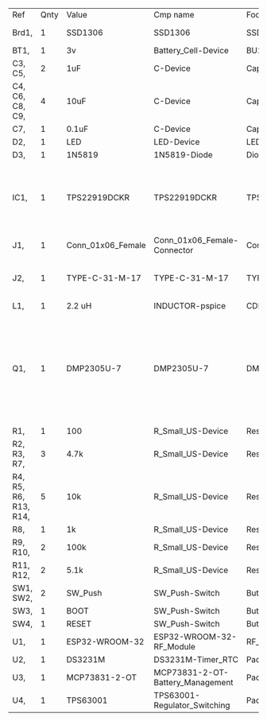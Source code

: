 |                      |                                                            |                 |                                |                                                          |                                                                                                             |      |
|----------------------|------------------------------------------------------------|-----------------|--------------------------------|----------------------------------------------------------|-------------------------------------------------------------------------------------------------------------|------|
|Ref                   |Qnty                                                        |Value            |Cmp name                        |Footprint                                                 |Description                                                                                                  |Vendor|
|Brd1,                 |1                                                           |SSD1306          |SSD1306                         |SSD1306:128x64OLED                                        |SSD1306 OLED                                                                                                 |      |
|BT1,                  |1                                                           |3v               |Battery_Cell-Device             |BU2032SM-BT-GTR:BU2032SMBTGTR                             |                                                                                                             |      |
|C3, C5,               |2                                                           |1uF              |C-Device                        |Capacitor_SMD:C_1206_3216Metric                           |                                                                                                             |      |
|C4, C6, C8, C9,       |4                                                           |10uF             |C-Device                        |Capacitor_SMD:C_1206_3216Metric                           |                                                                                                             |      |
|C7,                   |1                                                           |0.1uF            |C-Device                        |Capacitor_SMD:C_1206_3216Metric                           |                                                                                                             |      |
|D2,                   |1                                                           |LED              |LED-Device                      |LED_SMD:LED_0603_1608Metric_Castellated                   |                                                                                                             |      |
|D3,                   |1                                                           |1N5819           |1N5819-Diode                    |Diode_SMD:D_SOD-123                                       |                                                                                                             |      |
|IC1,                  |1                                                           |TPS22919DCKR     |TPS22919DCKR                    |TPS22919DCKR:SOT65P210X110-6N                             |5.5V, 1.5A, 90m self-protected load switch with controlled rise time                                         |      |
|J1,                   |1                                                           |Conn_01x06_Female|Conn_01x06_Female-Connector     |Connector_PinHeader_2.00mm:PinHeader_1x06_P2.00mm_Vertical|                                                                                                             |      |
|J2,                   |1                                                           |TYPE-C-31-M-17   |TYPE-C-31-M-17                  |TYPE-C-31-M-17:TYPEC31M17                                 |USB Connectors 6 Receptacle 1 RoHS                                                                           |      |
|L1,                   |1                                                           |2.2 uH           |INDUCTOR-pspice                 |CDRH104RNP-150NC:INDPM102100X400N                         |                                                                                                             |      |
|Q1,                   |1                                                           |DMP2305U-7       |DMP2305U-7                      |DMP2305U-7:SOT96P240X110-3N                               |MOSFET P-Channel 20V 4.2A SOT23 Diodes Inc DMP2305U-7 P-channel MOSFET Transistor, 4.2 A, -20 V, 3-Pin SOT-23|      |
|R1,                   |1                                                           |100              |R_Small_US-Device               |Resistor_SMD:R_0603_1608Metric                            |                                                                                                             |      |
|R2, R3, R7,           |3                                                           |4.7k             |R_Small_US-Device               |Resistor_SMD:R_0603_1608Metric                            |                                                                                                             |      |
|R4, R5, R6, R13, R14, |5                                                           |10k              |R_Small_US-Device               |Resistor_SMD:R_0603_1608Metric                            |                                                                                                             |      |
|R8,                   |1                                                           |1k               |R_Small_US-Device               |Resistor_SMD:R_0603_1608Metric                            |                                                                                                             |      |
|R9, R10,              |2                                                           |100k             |R_Small_US-Device               |Resistor_SMD:R_0603_1608Metric                            |                                                                                                             |      |
|R11, R12,             |2                                                           |5.1k             |R_Small_US-Device               |Resistor_SMD:R_0603_1608Metric                            |                                                                                                             |      |
|SW1, SW2,             |2                                                           |SW_Push          |SW_Push-Switch                  |Button_Switch_SMD:SW_Push_1P1T_NO_6x6mm_H9.5mm            |                                                                                                             |      |
|SW3,                  |1                                                           |BOOT             |SW_Push-Switch                  |Button_Switch_SMD:SW_Push_1P1T_NO_6x6mm_H9.5mm            |                                                                                                             |      |
|SW4,                  |1                                                           |RESET            |SW_Push-Switch                  |Button_Switch_SMD:SW_Push_1P1T_NO_6x6mm_H9.5mm            |                                                                                                             |      |
|U1,                   |1                                                           |ESP32-WROOM-32   |ESP32-WROOM-32-RF_Module        |RF_Module:ESP32-WROOM-32                                  |                                                                                                             |      |
|U2,                   |1                                                           |DS3231M          |DS3231M-Timer_RTC               |Package_SO:SOIC-16W_7.5x10.3mm_P1.27mm                    |                                                                                                             |      |
|U3,                   |1                                                           |MCP73831-2-OT    |MCP73831-2-OT-Battery_Management|Package_TO_SOT_SMD:SOT-23-5                               |                                                                                                             |      |
|U4,                   |1                                                           |TPS63001         |TPS63001-Regulator_Switching    |Package_SON:Texas_DRC0010J_ThermalVias                    |                                                                                                             |      |
